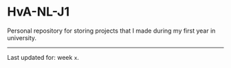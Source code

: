 # HvA-NL-J1

Personal repository for storing projects that I made during my first year in university.

---

Last updated for: week `x`.
